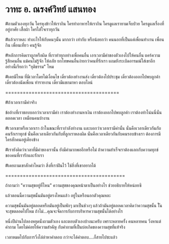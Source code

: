 # วาทะ อ. ณรงค์วิทย์ แสนทอง 

#ถามตัวเองทุกวัน
ใครหุงข้าวให้เรากิน
ใครทำอาหารให้เรากิน
ใครดูแลเรายามเจ็บป่วย
ใครดูแลเรื่องที่อยู่อาศัย เสื้อผ้า
ใครใส่ใจเราทุกวัน

#แล้วเราหละ
ทำอะไรให้กับคนๆนั้น
มากกว่า เท่ากับ หรือน้อยกว่า
คนนอกที่เป็นแค่เพื่อนทำงาน
เพื่อนกิน เพื่อนเที่ยว คนรู้จัก

#หลักการคิดเราถูกหรือผิด
ที่เราทำทุกอย่างเพื่อคนอื่น
เอาเวลามีค่าของตัวเองไปให้คนอื่น
แคร์ความรู้สึกคนอื่น แม้คนไม่รู้จัก
ให้อภัย ยกโทษคนอื่นง่ายกว่าคนที่รักเรา
แถมยังระเบิดอารมณ์ใส่เขาอีก
อย่างนี้เรียกว่า "ยุติธรรม" ไหม

#เคยมีไหม
ที่มีเวลาโดยไม่เงื่อนไข
เดี๋ยวต้องทำงานส่ง เดี๋ยวต้องไปประชุม
เดี๋ยวต้องออกไปพบลูกค้า
เดี๋ยวต้องนัดเพื่อน ทำรายงาน
เดี๋ยวมีแขกมาหา ตอบไลน์

=======================================

#ถ้าเวลาเรามีค่าจริง

ข้ออ้างที่เราชอบบอกว่าเวลาเรามีค่า
เราต้องทำงานหาเงิน
เราต้องออกไปพบลูกค้า
เราต้องทำโน่นนี่นั่นตลอดเวลา
เหมือนคนบ้างาน

#เวลาเขาหรือเวลาเรา
ถ้าในขณะที่เรากำลังทำงาน
และบอกว่าเวลาเรามีค่านั้น
นั่นคือเวลาเดียวกันกับคนรักเราทุกข์
นั่นคือเวลาเดียวกันกับที่ลูกเราหลงผิด
นั่นคือเวลาเดียวกันกับคนรอบข้างเรา
ต้องการมีใครสักคนอยู่เคียงข้าง

#เรายังคิดว่าเวลาที่มีค่าของเรานั้น
ยังมีค่ามากพออีกหรือไม่
ถ้าความสำเร็จเราต้องแลกกับความทุกข์
ของคนที่เรารักและรักเรา

#เคยถามเขาสักคำไหมว่า
สิ่งที่เราฝันไว้ ใช่สิ่งที่เขาอยากได้

=========================================

ถ้าถามว่า "ความสุขอยู่ที่ไหน"
ความสุขของคุณหน้าตาเป็นอย่างไร
ช่วยอธิบายให้หน่อยซิ

แล้วตอนนี้ความสุขนั้นมันอยู่ตรงไหนแล้ว
อยู่ในหรือนอกตัวคุณหละ

ความสุขนั้นมันอยู่ตลอดหรือมันอยู่เป็นพักๆ
มาเป็นช่วงๆ
แล้วถ้ามันอยู่ตลอดเวลาคิดว่าความสุขนั้น
ใันจะสุขตลอดไปไหม
ถ้าไม่...คุณจะจัดการกับการบริหารความสุขนั้นได้อย่างไร

หนึ่งปีผ่านไปลองหยุดนั่งถามตัวเอง
และตอบตัวเองบ้างนะครับ
เพราะหลายครั้ง คนหลายคน
วิ่งหาแต่คำถาม โดยไม่ค่อยให้ความสำคัญ
กับคำถามที่เป็นบ่อเกิดของความสุขที่แท้จริง

เวลาหมดไปกับการวิ่งไล่ล่าหาคำตอบ
กว่าจะได้คำตอบ....ก็สายไปซะแล้ว

